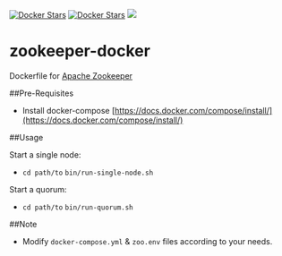 [![Docker Stars](https://img.shields.io/docker/stars/maaydin/centos-7-zookeeper.svg?maxAge=2592000)](https://img.shields.io/docker/stars/maaydin/centos-7-zookeeper.svg)
[![Docker Stars](https://img.shields.io/docker/pulls/maaydin/centos-7-zookeeper.svg?maxAge=2592000)](https://img.shields.io/docker/pulls/maaydin/centos-7-zookeeper.svg)
[![](https://badge.imagelayers.io/maaydin/centos-7-zookeeper:latest.svg)](https://imagelayers.io/?images=maaydin/centos-7-zookeeper:latest)

# zookeeper-docker
Dockerfile for [Apache Zookeeper](https://zookeeper.apache.org/)

##Pre-Requisites
- Install docker-compose [https://docs.docker.com/compose/install/](https://docs.docker.com/compose/install/)

##Usage

Start a single node:

- ```cd path/to```
  ```bin/run-single-node.sh```

Start a quorum:

- ```cd path/to```
  ```bin/run-quorum.sh```

##Note

- Modify ```docker-compose.yml``` & ```zoo.env``` files according to your needs.
